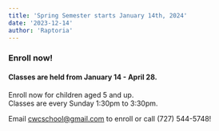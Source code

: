 ```yaml
---
title: 'Spring Semester starts January 14th, 2024'
date: '2023-12-14'
author: 'Raptoria'
---
```


<h3>Enroll now!</h3>

<h4>Classes are held from January 14 - April 28.</h4>

Enroll now for children aged 5 and up. <br/>
Classes are every Sunday 1:30pm to 3:30pm.

<p />
Email
<a href="mailto:cwcschool@gmail.com">cwcschool@gmail.com</a>
to enroll or call (727) 544-5748!

</p>
